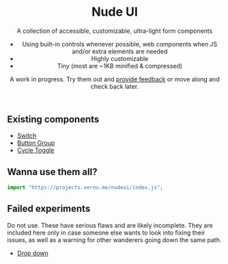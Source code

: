 <header>

# Nude UI

A collection of accessible, customizable, ultra-light form components

- Using built-in controls whenever possible, web components when JS and/or extra elements are needed
- Highly customizable
- Tiny (most are ~1KB minified & compressed)

A work in progress. Try them out and [provide feedback](https://github.com/leaverou/nudeui) or move along and check back later.

</header>

<main>

## Existing components

- [Switch](nd-switch)
- [Button Group](button-group)
- [Cycle Toggle](cycle-toggle)

## Wanna use them all?

```js
import "https://projects.verou.me/nudeui/index.js";
```

## Failed experiments

Do not use. These have serious flaws and are likely incomplete.
They are included here only in case someone else wants to look into fixing their issues,
as well as a warning for other wanderers going down the same path.

- [Drop down](drop-down)

</main>